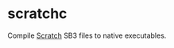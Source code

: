 # scratchc

Compile [Scratch][] SB3 files to native executables.

[Scratch]: https://scratch.mit.edu/
